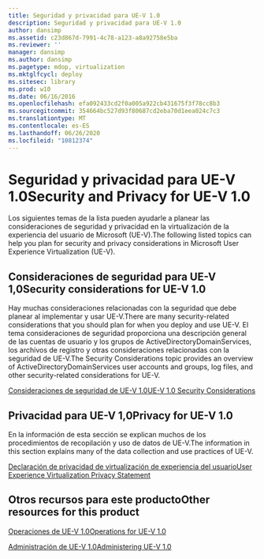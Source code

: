 ```yaml
---
title: Seguridad y privacidad para UE-V 1.0
description: Seguridad y privacidad para UE-V 1.0
author: dansimp
ms.assetid: c23d867d-7991-4c78-a123-a8a92758e5ba
ms.reviewer: ''
manager: dansimp
ms.author: dansimp
ms.pagetype: mdop, virtualization
ms.mktglfcycl: deploy
ms.sitesec: library
ms.prod: w10
ms.date: 06/16/2016
ms.openlocfilehash: efa092433cd2f0a005a922cb431675f3f78cc8b3
ms.sourcegitcommit: 354664bc527d93f80687cd2eba70d1eea024c7c3
ms.translationtype: MT
ms.contentlocale: es-ES
ms.lasthandoff: 06/26/2020
ms.locfileid: "10812374"
---
```

# <span data-ttu-id="6086c-103">Seguridad y privacidad para UE-V 1.0</span><span class="sxs-lookup"><span data-stu-id="6086c-103">Security and Privacy for UE-V 1.0</span></span>


<span data-ttu-id="6086c-104">Los siguientes temas de la lista pueden ayudarle a planear las consideraciones de seguridad y privacidad en la virtualización de la experiencia del usuario de Microsoft (UE-V).</span><span class="sxs-lookup"><span data-stu-id="6086c-104">The following listed topics can help you plan for security and privacy considerations in Microsoft User Experience Virtualization (UE-V).</span></span>

## <span data-ttu-id="6086c-105">Consideraciones de seguridad para UE-V 1,0</span><span class="sxs-lookup"><span data-stu-id="6086c-105">Security considerations for UE-V 1.0</span></span>


<span data-ttu-id="6086c-106">Hay muchas consideraciones relacionadas con la seguridad que debe planear al implementar y usar UE-V.</span><span class="sxs-lookup"><span data-stu-id="6086c-106">There are many security-related considerations that you should plan for when you deploy and use UE-V.</span></span> <span data-ttu-id="6086c-107">El tema consideraciones de seguridad proporciona una descripción general de las cuentas de usuario y los grupos de ActiveDirectoryDomainServices, los archivos de registro y otras consideraciones relacionadas con la seguridad de UE-V.</span><span class="sxs-lookup"><span data-stu-id="6086c-107">The Security Considerations topic provides an overview of ActiveDirectoryDomainServices user accounts and groups, log files, and other security-related considerations for UE-V.</span></span>

[<span data-ttu-id="6086c-108">Consideraciones de seguridad de UE-V 1.0</span><span class="sxs-lookup"><span data-stu-id="6086c-108">UE-V 1.0 Security Considerations</span></span>](ue-v-10-security-considerations.md)

## <span data-ttu-id="6086c-109">Privacidad para UE-V 1,0</span><span class="sxs-lookup"><span data-stu-id="6086c-109">Privacy for UE-V 1.0</span></span>


<span data-ttu-id="6086c-110">En la información de esta sección se explican muchos de los procedimientos de recopilación y uso de datos de UE-V.</span><span class="sxs-lookup"><span data-stu-id="6086c-110">The information in this section explains many of the data collection and use practices of UE-V.</span></span>

[<span data-ttu-id="6086c-111">Declaración de privacidad de virtualización de experiencia del usuario</span><span class="sxs-lookup"><span data-stu-id="6086c-111">User Experience Virtualization Privacy Statement</span></span>](user-experience-virtualization-privacy-statement.md)

## <span data-ttu-id="6086c-112">Otros recursos para este producto</span><span class="sxs-lookup"><span data-stu-id="6086c-112">Other resources for this product</span></span>


[<span data-ttu-id="6086c-113">Operaciones de UE-V 1.0</span><span class="sxs-lookup"><span data-stu-id="6086c-113">Operations for UE-V 1.0</span></span>](operations-for-ue-v-10.md)

[<span data-ttu-id="6086c-114">Administración de UE-V 1.0</span><span class="sxs-lookup"><span data-stu-id="6086c-114">Administering UE-V 1.0</span></span>](administering-ue-v-10.md)

 

 





